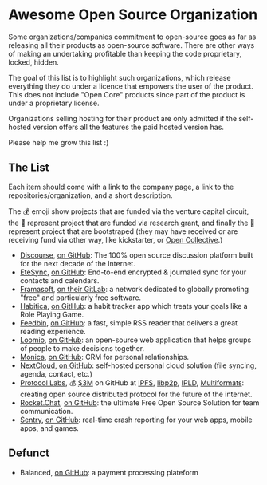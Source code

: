 # Awesome Open Source Organization

Some organizations/companies commitment to open-source goes as far as releasing all their products as open-source software. There are other ways of making an undertaking profitable than keeping the code proprietary, locked, hidden.

The goal of this list is to highlight such organizations, which release everything they do under a licence that empowers the user of the product. This does not include "Open Core" products since part of the product is under a proprietary license.

Organizations selling hosting for their product are only admitted if the self-hosted version offers all the features the paid hosted version has.

Please help me grow this list :)

## The List

Each item should come with a link to the company page, a link to the repositories/organization, and a short description.

The :moneybag: emoji show projects that are funded via the venture capital circuit, the :microscope: represent project that are funded via research grant, and finally the :boot: represent project that are bootstraped (they may have received or are receiving fund via other way, like kickstarter, or [Open Collective](https://opencollective.com/).)

- [Discourse](https://discourse.org/), [on GitHub](https://github.com/discourse): The 100% open source discussion platform built for the next decade of the Internet.
- [EteSync](https://www.etesync.com/), [on GitHub](https://github.com/etesync): End-to-end encrypted & journaled sync for your contacts and calendars.
- [Framasoft](https://framasoft.org/), [on their GitLab](https://git.framasoft.org/framasoft/): a network dedicated to globally promoting "free" and particularly free software.
- [Habitica](https://habitica.com/), [on GitHub](https://github.com/HabitRPG): a habit tracker app which treats your goals like a Role Playing Game. 
- [Feedbin](https://feedbin.com/), [on GitHub](https://github.com/feedbin): a fast, simple RSS reader that delivers a great reading experience.
- [Loomio](https://www.loomio.org/), [on GitHub](https://github.com/loomio): an open-source web application that helps groups of people to make decisions together.
- [Monica](https://www.monicahq.com/), [on GitHub](https://github.com/monicahq/monica): CRM for personal relationships.
- [NextCloud](https://nextcloud.com/), [on GitHub](https://github.com/nextcloud): self-hosted personal cloud solution (file syncing, agenda, contact, etc.)
- [Protocol Labs](https://protocol.ai/), :moneybag: [$3M](https://www.crunchbase.com/organization/protocol-labs) on GitHub at [IPFS](https://github.com/ipfs), [libp2p](https://github.com/libp2p), [IPLD](https://github.com/ipld), [Multiformats](https://github.com/multiformats): creating open source distributed protocol for the future of the internet.
- [Rocket.Chat](https://rocket.chat/), [on GitHub](https://github.com/RocketChat): the ultimate Free Open Source Solution for team communication.
- [Sentry](https://sentry.io), [on GitHub](https://github.com/getsentry): real-time crash reporting for your web apps, mobile apps, and games.

## Defunct

- Balanced, [on GitHub](https://github.com/balanced): a payment processing plateform
